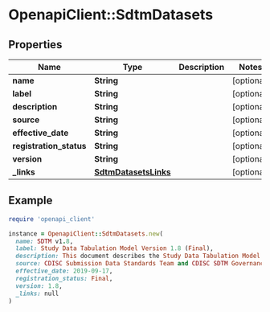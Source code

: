 # OpenapiClient::SdtmDatasets

## Properties

| Name | Type | Description | Notes |
| ---- | ---- | ----------- | ----- |
| **name** | **String** |  | [optional] |
| **label** | **String** |  | [optional] |
| **description** | **String** |  | [optional] |
| **source** | **String** |  | [optional] |
| **effective_date** | **String** |  | [optional] |
| **registration_status** | **String** |  | [optional] |
| **version** | **String** |  | [optional] |
| **_links** | [**SdtmDatasetsLinks**](SdtmDatasetsLinks.md) |  | [optional] |

## Example

```ruby
require 'openapi_client'

instance = OpenapiClient::SdtmDatasets.new(
  name: SDTM v1.8,
  label: Study Data Tabulation Model Version 1.8 (Final),
  description: This document describes the Study Data Tabulation Model (SDTM), which defines a standard structure for study data tabulations.,
  source: CDISC Submission Data Standards Team and CDISC SDTM Governance Committee,
  effective_date: 2019-09-17,
  registration_status: Final,
  version: 1.8,
  _links: null
)
```

